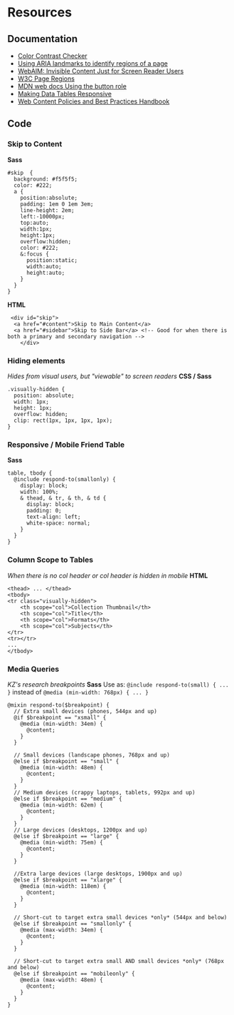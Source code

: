 # Resources
## Documentation
* [Color Contrast Checker](https://webaim.org/resources/contrastchecker/)
* [Using ARIA landmarks to identify regions of a page](https://www.w3.org/WAI/GL/wiki/Using_ARIA_landmarks_to_identify_regions_of_a_page)
* [WebAIM: Invisible Content Just for Screen Reader Users](https://webaim.org/techniques/css/invisiblecontent/)
* [W3C Page Regions](https://www.w3.org/WAI/tutorials/page-structure/regions/)
* [MDN web docs Using the button role](https://developer.mozilla.org/en-US/docs/Web/Accessibility/ARIA/ARIA_Techniques/Using_the_button_role)
* [Making Data Tables Responsive](http://blog.apps.npr.org/2014/05/09/responsive-data-tables.html)
* [Web Content Policies and Best Practices Handbook](https://loop.lib.uchicago.edu/documentation/communications/web-content-policies-and-best-practices-handbook/)

## Code
### Skip to Content
**Sass**
```
#skip  {
  background: #f5f5f5;
  color: #222;
  a { 
    position:absolute;
    padding: 1em 0 1em 3em;
    line-height: 2em;
    left:-10000px; 
    top:auto; 
    width:1px; 
    height:1px; 
    overflow:hidden;
    color: #222;
    &:focus { 
      position:static; 
      width:auto; 
      height:auto; 
    } 
  }
}
```

**HTML**
```
 <div id="skip">
  <a href="#content">Skip to Main Content</a>
  <a href="#sidebar">Skip to Side Bar</a> <!-- Good for when there is both a primary and secondary navigation -->
    </div>
```

### Hiding elements
_Hides from visual users, but "viewable" to screen readers_
**CSS / Sass**
```
.visually-hidden {
  position: absolute;
  width: 1px;
  height: 1px;
  overflow: hidden;
  clip: rect(1px, 1px, 1px, 1px);
}
```

### Responsive / Mobile Friend Table
**Sass**
```
table, tbody {
  @include respond-to(smallonly) {
    display: block;
    width: 100%;
    & thead, & tr, & th, & td {
      display: block;
      padding: 0;
      text-align: left;
      white-space: normal;
    }
  }
}
```

### Column Scope to Tables
_When there is no col header or col header is hidden in mobile_
**HTML**
```
<thead> ... </thead>
<tbody>
<tr class="visually-hidden">
	<th scope="col">Collection Thumbnail</th>
	<th scope="col">Title</th>
	<th scope="col">Formats</th>
	<th scope="col">Subjects</th>
</tr>
<tr></tr>
...
</tbody>
```

### Media Queries
_KZ's research breakpoints_
**Sass**
Use as: `@include respond-to(small) { ... }` instead of `@media (min-width: 768px) { ... }`
```
@mixin respond-to($breakpoint) {
  // Extra small devices (phones, 544px and up)
  @if $breakpoint == "xsmall" {
    @media (min-width: 34em) {
      @content;
    }
  }

  // Small devices (landscape phones, 768px and up)
  @else if $breakpoint == "small" {
    @media (min-width: 48em) {
      @content;
    }
  }
  // Medium devices (crappy laptops, tablets, 992px and up)
  @else if $breakpoint == "medium" {
    @media (min-width: 62em) {
      @content;
    }
  }
  // Large devices (desktops, 1200px and up)
  @else if $breakpoint == "large" {
    @media (min-width: 75em) {
      @content;
    }
  }

  //Extra large devices (large desktops, 1900px and up)
  @else if $breakpoint == "xlarge" {
    @media (min-width: 118em) {
      @content;
    }
  }
  
  // Short-cut to target extra small devices *only* (544px and below)
  @else if $breakpoint == "smallonly" {
    @media (max-width: 34em) {
      @content;
    }
  }

  // Short-cut to target extra small AND small devices *only* (768px and below)
  @else if $breakpoint == "mobileonly" {
    @media (max-width: 48em) {
      @content;
    }
  }
}
```

